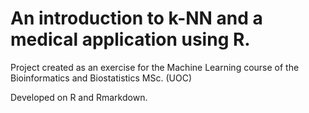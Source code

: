 # An introduction to k-NN and a medical application using R.
Project created as an exercise for the Machine Learning course of the Bioinformatics and Biostatistics MSc. (UOC)

Developed on R and Rmarkdown.
